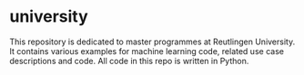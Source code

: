 # university
This repository is dedicated to master programmes at Reutlingen University. It contains various examples for machine learning code, related use case descriptions and code. All code in this repo is written in Python.
